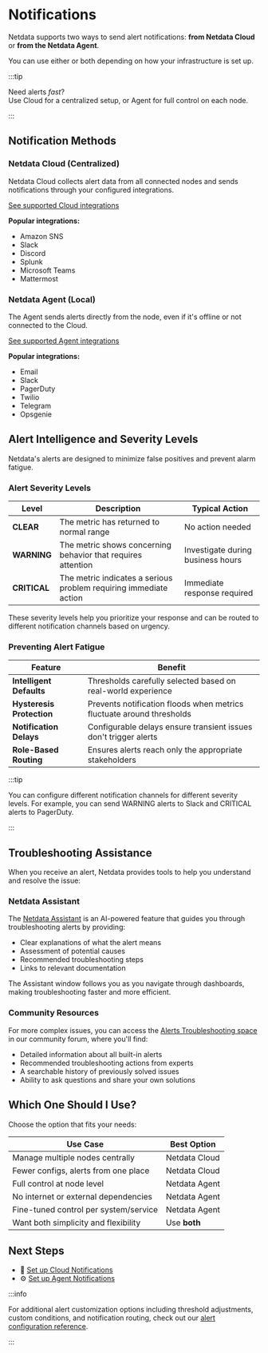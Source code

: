 # Notifications

Netdata supports two ways to send alert notifications: **from Netdata Cloud** or **from the Netdata Agent**.

You can use either or both depending on how your infrastructure is set up.

:::tip

Need alerts *fast*?  
Use Cloud for a centralized setup, or Agent for full control on each node.

:::

## Notification Methods

### Netdata Cloud (Centralized)

Netdata Cloud collects alert data from all connected nodes and sends notifications through your configured integrations.

[See supported Cloud integrations](https://learn.netdata.cloud/docs/alerts-&-notifications/notifications/centralized-cloud-notifications)

**Popular integrations:**

- Amazon SNS
- Slack
- Discord
- Splunk
- Microsoft Teams
- Mattermost

### Netdata Agent (Local)

The Agent sends alerts directly from the node, even if it's offline or not connected to the Cloud.

[See supported Agent integrations](https://learn.netdata.cloud/docs/alerts-&-notifications/notifications/agent-dispatched-notifications)

**Popular integrations:**

- Email
- Slack
- PagerDuty
- Twilio
- Telegram
- Opsgenie

## Alert Intelligence and Severity Levels

Netdata's alerts are designed to minimize false positives and prevent alarm fatigue.

### Alert Severity Levels

| Level        | Description                                                       | Typical Action                    |
|--------------|-------------------------------------------------------------------|-----------------------------------|
| **CLEAR**    | The metric has returned to normal range                           | No action needed                  |
| **WARNING**  | The metric shows concerning behavior that requires attention      | Investigate during business hours |
| **CRITICAL** | The metric indicates a serious problem requiring immediate action | Immediate response required       |

These severity levels help you prioritize your response and can be routed to different notification channels based on urgency.

### Preventing Alert Fatigue

| Feature                   | Benefit                                                               |
|---------------------------|-----------------------------------------------------------------------|
| **Intelligent Defaults**  | Thresholds carefully selected based on real-world experience          |
| **Hysteresis Protection** | Prevents notification floods when metrics fluctuate around thresholds |
| **Notification Delays**   | Configurable delays ensure transient issues don't trigger alerts      |
| **Role-Based Routing**    | Ensures alerts reach only the appropriate stakeholders                |

:::tip

You can configure different notification channels for different severity levels. For example, you can send WARNING alerts to Slack and CRITICAL alerts to PagerDuty.

:::

## Troubleshooting Assistance

When you receive an alert, Netdata provides tools to help you understand and resolve the issue:

### Netdata Assistant

The [Netdata Assistant](https://learn.netdata.cloud/docs/machine-learning-and-anomaly-detection/ai-powered-troubleshooting-assistant) is an AI-powered feature that guides you through troubleshooting alerts by providing:

- Clear explanations of what the alert means
- Assessment of potential causes
- Recommended troubleshooting steps
- Links to relevant documentation

The Assistant window follows you as you navigate through dashboards, making troubleshooting faster and more efficient.

### Community Resources

For more complex issues, you can access the [Alerts Troubleshooting space](https://community.netdata.cloud/c/alerts/28) in our community forum, where you'll find:

- Detailed information about all built-in alerts
- Recommended troubleshooting actions from experts
- A searchable history of previously solved issues
- Ability to ask questions and share your own solutions

## Which One Should I Use?

Choose the option that fits your needs:

| Use Case                              | Best Option   |
|---------------------------------------|---------------|
| Manage multiple nodes centrally       | Netdata Cloud |
| Fewer configs, alerts from one place  | Netdata Cloud |
| Full control at node level            | Netdata Agent |
| No internet or external dependencies  | Netdata Agent |
| Fine-tuned control per system/service | Netdata Agent |
| Want both simplicity and flexibility  | Use **both**  |

## Next Steps

- 🔧 [Set up Cloud Notifications](https://learn.netdata.cloud/docs/alerts-&-notifications/notifications/centralized-cloud-notifications/centralized-cloud-notifications-reference)
- ⚙️ [Set up Agent Notifications](https://learn.netdata.cloud/docs/alerts-&-notifications/notifications/agent-dispatched-notifications/agent-notifications-reference)

:::info

For additional alert customization options including threshold adjustments, custom conditions, and notification routing, check out our [alert configuration reference](https://learn.netdata.cloud/docs/alerts-&-notifications/alert-configuration-reference).

:::

